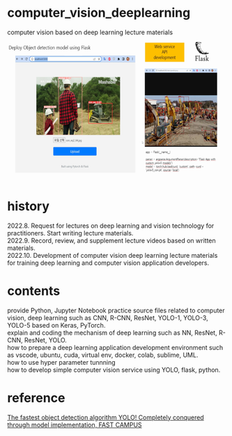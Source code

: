 # computer_vision_deeplearning
computer vision based on deep learning lecture materials </br>
<center><img height="300" src="https://github.com/mac999/computer_vision_deeplearning/blob/main/app_example.PNG"/></center></br>

# history
2022.8. Request for lectures on deep learning and vision technology for practitioners. Start writing lecture materials.</br>
2022.9. Record, review, and supplement lecture videos based on written materials.</br>
2022.10. Development of computer vision deep learning lecture materials for training deep learning and computer vision application developers.</br>

# contents
provide Python, Jupyter Notebook practice source files related to computer vision, deep learning such as CNN, R-CNN, ResNet, YOLO-1, YOLO-3, YOLO-5 based on Keras, PyTorch.</br>
explain and coding the mechanism of deep learning such as NN, ResNet, R-CNN, ResNet, YOLO.</br> 
how to prepare a deep learning application development environment such as vscode, ubuntu, cuda, virtual env, docker, colab, sublime, UML.</br>
how to use hyper parameter tunnning</br> 
how to develop simple computer vision service using YOLO, flask, python.</br>

# reference
[The fastest object detection algorithm YOLO! Completely conquered through model implementation, FAST CAMPUS](https://fastcampus.co.kr/data_online_yolo)


